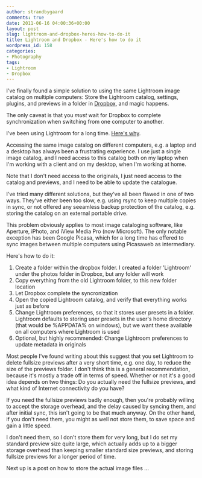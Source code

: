 ```yaml
---
author: strandbygaard
comments: true
date: 2011-06-16 04:00:36+00:00
layout: post
slug: lightroom-and-dropbox-heres-how-to-do-it
title: Lightroom and Dropbox - Here's how to do it
wordpress_id: 158
categories:
- Photography
tags:
- Lightroom
- Dropbox
---
```


I've finally found a simple solution to using the same Lightroom image catalog on multiple computers: Store the Lightroom catalog, settings, plugins, and previews in a folder in [Dropbox](http://www.dropbox.com), and magic happens. 

The only caveat is that you _must_ wait for Dropbox to complete synchronization when switching from one computer to another.

I've been using Lightroom for a long time. [Here's why](http://blog.strandbygaard.net/2007/09/10/the-only-reason-needed-to-choose-lightroom/).

Accessing the same image catalog on different computers, e.g. a laptop and a desktop has always been a frustrating experience. I use just a single image catalog, and I need access to this catalog both on my laptop when I'm working with a client and on my desktop, when I'm working at home.

Note that I don't need access to the originals, I just need access to the catalog and previews, and I need to be able to update the catalogue.

I've tried many different solutions, but they've all been flawed in one of two ways. They've either been too slow, e.g. using rsync to keep multiple copies in sync, or not offered any seeamless backup protection of the catalog, e.g. storing the catalog on an external portable drive.

This problem obviously applies to most image cataloging software, like Aperture, iPhoto, and iView Media Pro (now Microsoft). The only notable exception has been Google Picasa, which for a long time has offered to sync images between multiple computers using Picasaweb as intermediary.

Here's how to do it:
	
  1. Create a folder within the dropbox folder. I created a folder 'Lightroom' under the photos folder in Dropbox, but any folder will work
  2. Copy everything from the old Lightroom folder, to this new folder location
  3. Let Dropbox complete the syncronization
  4. Open the copied Lightroom catalog, and verify that everything works just as before
  5. Change Lightroom preferences, so that it stores user presets in a folder. Lightroom defaults to storing user presets in the user's home directory (that would be %APPDATA% on windows), but we want these available on all computers where Lightroom is used
  6. Optional, but highly recommended: Change Lightroom preferences to update metadata in originals

Most people I've found writing about this suggest that you set Lightroom to delete fullsize previews after a very short time, e.g. one day, to reduce the size of the previews folder. I don't think this is a general recommendation, because it's mostly a trade off in terms of speed. Whether or not it's a good idea depends on two things: Do you actually need the fullsize previews, and what kind of Internet connectivity do you have?

If you need the fullsize previews badly enough, then you're probably willing to accept the storage overhead, and the delay caused by syncing them, and after initial sync, this isn't going to be that much anyway. On the other hand, if you don't need them, you might as well not store them, to save space and gain a little speed.

I don't need them, so I don't store them for very long, but I do set my standard preview size quite large, which actually adds up to a bigger storage overhead than keeping smaller standard size previews, and storing fullsize previews for a longer period of time.

Next up is a post on how to store the actual image files ...
